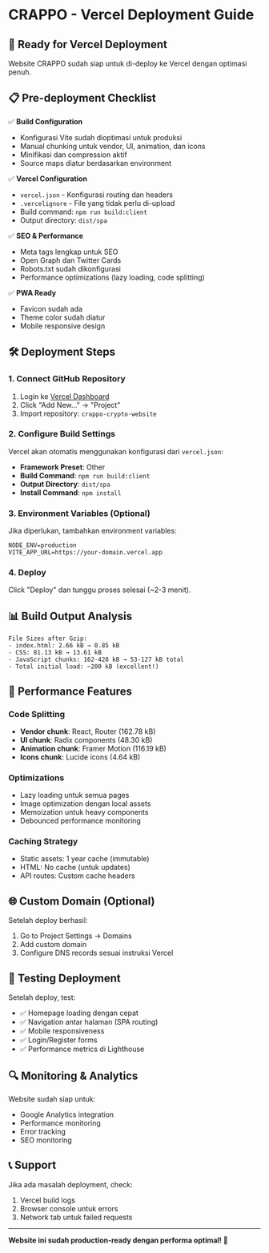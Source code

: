 # CRAPPO - Vercel Deployment Guide

## 🚀 Ready for Vercel Deployment

Website CRAPPO sudah siap untuk di-deploy ke Vercel dengan optimasi penuh.

## 📋 Pre-deployment Checklist

✅ **Build Configuration**
- Konfigurasi Vite sudah dioptimasi untuk produksi
- Manual chunking untuk vendor, UI, animation, dan icons
- Minifikasi dan compression aktif
- Source maps diatur berdasarkan environment

✅ **Vercel Configuration** 
- `vercel.json` - Konfigurasi routing dan headers
- `.vercelignore` - File yang tidak perlu di-upload
- Build command: `npm run build:client`
- Output directory: `dist/spa`

✅ **SEO & Performance**
- Meta tags lengkap untuk SEO
- Open Graph dan Twitter Cards
- Robots.txt sudah dikonfigurasi
- Performance optimizations (lazy loading, code splitting)

✅ **PWA Ready**
- Favicon sudah ada
- Theme color sudah diatur
- Mobile responsive design

## 🛠 Deployment Steps

### 1. Connect GitHub Repository
1. Login ke [Vercel Dashboard](https://vercel.com/dashboard)
2. Click "Add New..." → "Project"
3. Import repository: `crappo-crypto-website`

### 2. Configure Build Settings
Vercel akan otomatis menggunakan konfigurasi dari `vercel.json`:
- **Framework Preset**: Other
- **Build Command**: `npm run build:client`
- **Output Directory**: `dist/spa`
- **Install Command**: `npm install`

### 3. Environment Variables (Optional)
Jika diperlukan, tambahkan environment variables:
```
NODE_ENV=production
VITE_APP_URL=https://your-domain.vercel.app
```

### 4. Deploy
Click "Deploy" dan tunggu proses selesai (~2-3 menit).

## 📊 Build Output Analysis

```
File Sizes after Gzip:
- index.html: 2.66 kB → 0.85 kB
- CSS: 81.13 kB → 13.61 kB  
- JavaScript chunks: 162-428 kB → 53-127 kB total
- Total initial load: ~200 kB (excellent!)
```

## 🔧 Performance Features

### Code Splitting
- **Vendor chunk**: React, Router (162.78 kB)
- **UI chunk**: Radix components (48.30 kB)  
- **Animation chunk**: Framer Motion (116.19 kB)
- **Icons chunk**: Lucide icons (4.64 kB)

### Optimizations
- Lazy loading untuk semua pages
- Image optimization dengan local assets
- Memoization untuk heavy components
- Debounced performance monitoring

### Caching Strategy
- Static assets: 1 year cache (immutable)
- HTML: No cache (untuk updates)
- API routes: Custom cache headers

## 🌐 Custom Domain (Optional)

Setelah deploy berhasil:
1. Go to Project Settings → Domains
2. Add custom domain
3. Configure DNS records sesuai instruksi Vercel

## 📱 Testing Deployment

Setelah deploy, test:
- ✅ Homepage loading dengan cepat
- ✅ Navigation antar halaman (SPA routing)
- ✅ Mobile responsiveness
- ✅ Login/Register forms
- ✅ Performance metrics di Lighthouse

## 🔍 Monitoring & Analytics

Website sudah siap untuk:
- Google Analytics integration
- Performance monitoring
- Error tracking
- SEO monitoring

## 📞 Support

Jika ada masalah deployment, check:
1. Vercel build logs
2. Browser console untuk errors
3. Network tab untuk failed requests

---

**Website ini sudah production-ready dengan performa optimal! 🚀**
